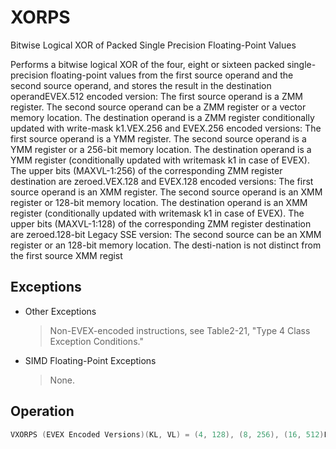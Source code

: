 # XORPS

Bitwise Logical XOR of Packed Single Precision Floating-Point Values

Performs a bitwise logical XOR of the four, eight or sixteen packed single-precision floating-point values from the first source operand and the second source operand, and stores the result in the destination operandEVEX.512 encoded version: The first source operand is a ZMM register.
The second source operand can be a ZMM register or a vector memory location.
The destination operand is a ZMM register conditionally updated with write-mask k1.VEX.256 and EVEX.256 encoded versions: The first source operand is a YMM register.
The second source operand is a YMM register or a 256-bit memory location.
The destination operand is a YMM register (conditionally updated with writemask k1 in case of EVEX).
The upper bits (MAXVL-1:256) of the corresponding ZMM register destination are zeroed.VEX.128 and EVEX.128 encoded versions: The first source operand is an XMM register.
The second source operand is an XMM register or 128-bit memory location.
The destination operand is an XMM register (conditionally updated with writemask k1 in case of EVEX).
The upper bits (MAXVL-1:128) of the corresponding ZMM register destination are zeroed.128-bit Legacy SSE version: The second source can be an XMM register or an 128-bit memory location.
The desti-nation is not distinct from the first source XMM regist

## Exceptions

- Other Exceptions
  > Non-EVEX-encoded instructions, see Table2-21, "Type 4 Class Exception Conditions."
- SIMD Floating-Point Exceptions
  > None.

## Operation

```C
VXORPS (EVEX Encoded Versions)(KL, VL) = (4, 128), (8, 256), (16, 512)FOR j := 0 TO KL-1i := j * 32IF k1[j] OR *no writemask* THENIF (EVEX.b == 1) AND (SRC2 *is memory*)THEN DEST[i+31:i] := SRC1[i+31:i] BITWISE XOR SRC2[31:0];ELSE DEST[i+31:i] := SRC1[i+31:i] BITWISE XOR SRC2[i+31:i];FI;ELSE IF *merging-masking*; merging-maskingTHEN *DEST[i+31:i] remains unchanged*ELSE *zeroing-masking*; zeroing-maskingDEST[i+31:i] = 0FIFI;ENDFORDEST[MAXVL-1:VL] := 0VXORPS (VEX.256 Encoded Version)DEST[31:0] := SRC1[31:0] BITWISE XOR SRC2[31:0]DEST[63:32] := SRC1[63:32] BITWISE XOR SRC2[63:32]DEST[95:64] := SRC1[95:64] BITWISE XOR SRC2[95:64]DEST[127:96] := SRC1[127:96] BITWISE XOR SRC2[127:96]DEST[159:128] := SRC1[159:128] BITWISE XOR SRC2[159:128]DEST[191:160] := SRC1[191:160] BITWISE XOR SRC2[191:160]DEST[223:192] := SRC1[223:192] BITWISE XOR SRC2[223:192]DEST[255:224] := SRC1[255:224] BITWISE XOR SRC2[255:224].DEST[MAXVL-1:256] := 0VXORPS (VEX.128 Encoded Version)DEST[31:0] := SRC1[31:0] BITWISE XOR SRC2[31:0]DEST[63:32] := SRC1[63:32] BITWISE XOR SRC2[63:32]DEST[95:64] := SRC1[95:64] BITWISE XOR SRC2[95:64]DEST[127:96] := SRC1[127:96] BITWISE XOR SRC2[127:96]DEST[MAXVL-1:128] := 0XORPS (128-bit Legacy SSE Version)DEST[31:0] := SRC1[31:0] BITWISE XOR SRC2[31:0]DEST[63:32] := SRC1[63:32] BITWISE XOR SRC2[63:32]DEST[95:64] := SRC1[95:64] BITWISE XOR SRC2[95:64]Intel C/C++ Compiler Intrinsic EquivalentVXORPS __m512 _mm512_xor_ps (__m512 a, __m512 b);VXORPS __m512 _mm512_mask_xor_ps (__m512 a, __mmask16 m, __m512 b);VXORPS __m512 _mm512_maskz_xor_ps (__mmask16 m, __m512 a);VXORPS __m256 _mm256_xor_ps (__m256 a, __m256 b);VXORPS __m256 _mm256_mask_xor_ps (__m256 a, __mmask8 m, __m256 b);VXORPS __m256 _mm256_maskz_xor_ps (__mmask8 m, __m256 a);XORPS __m128 _mm_xor_ps (__m128 a, __m128 b);VXORPS __m128 _mm_mask_xor_ps (__m128 a, __mmask8 m, __m128 b);VXORPS __m128 _mm_maskz_xor_ps (__mmask8 m, __m128 a);
```
